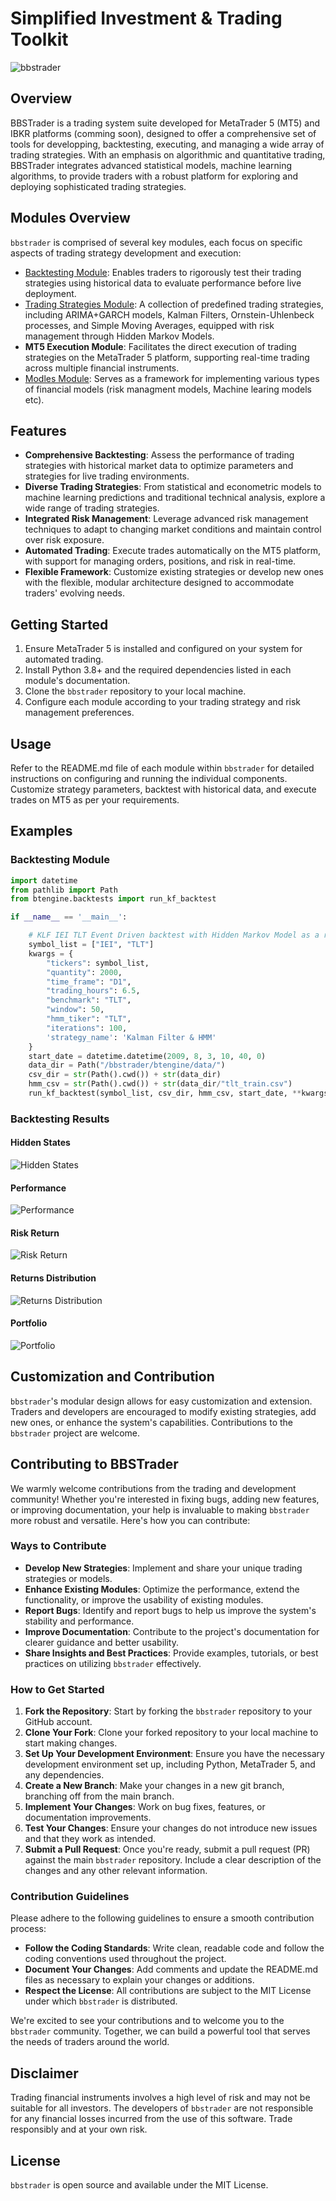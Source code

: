 # Simplified Investment & Trading Toolkit
![bbstrader](../assets/BBSTrader.png)

## Overview

BBSTrader is a trading system suite developed for MetaTrader 5 (MT5) and IBKR platforms (comming soon), designed to offer a comprehensive set of tools for developping, backtesting, executing, and managing a wide array of trading strategies. With an emphasis on algorithmic and quantitative trading, BBSTrader integrates advanced statistical models, machine learning algorithms, to provide traders with a robust platform for exploring and deploying sophisticated trading strategies.

## Modules Overview

`bbstrader` is comprised of several key modules, each focus on specific aspects of trading strategy development and execution:

- [Backtesting Module](btengine/README.md): Enables traders to rigorously test their trading strategies using historical data to evaluate performance before live deployment.
- [Trading Strategies Module](strategies/README.md): A collection of predefined trading strategies, including ARIMA+GARCH models, Kalman Filters, Ornstein-Uhlenbeck processes, and Simple Moving Averages, equipped with risk management through Hidden Markov Models.
- **MT5 Execution Module**: Facilitates the direct execution of trading strategies on the MetaTrader 5 platform, supporting real-time trading across multiple financial instruments.
- [Modles Module](models/README.md): Serves as a framework for implementing various types of financial models (risk managment models, Machine learing models etc).

## Features

- **Comprehensive Backtesting**: Assess the performance of trading strategies with historical market data to optimize parameters and strategies for live trading environments.
- **Diverse Trading Strategies**: From statistical and econometric models to machine learning predictions and traditional technical analysis, explore a wide range of trading strategies.
- **Integrated Risk Management**: Leverage advanced risk management techniques to adapt to changing market conditions and maintain control over risk exposure.
- **Automated Trading**: Execute trades automatically on the MT5 platform, with support for managing orders, positions, and risk in real-time.
- **Flexible Framework**: Customize existing strategies or develop new ones with the flexible, modular architecture designed to accommodate traders' evolving needs.

## Getting Started

1. Ensure MetaTrader 5 is installed and configured on your system for automated trading.
2. Install Python 3.8+ and the required dependencies listed in each module's documentation.
3. Clone the `bbstrader` repository to your local machine.
4. Configure each module according to your trading strategy and risk management preferences.

## Usage

Refer to the README.md file of each module within `bbstrader` for detailed instructions on configuring and running the individual components. Customize strategy parameters, backtest with historical data, and execute trades on MT5 as per your requirements.

## Examples
### Backtesting Module
```python
import datetime
from pathlib import Path
from btengine.backtests import run_kf_backtest

if __name__ == '__main__':

    # KLF IEI TLT Event Driven backtest with Hidden Markov Model as a risk manager.
    symbol_list = ["IEI", "TLT"]
    kwargs = {
        "tickers": symbol_list,
        "quantity": 2000,
        "time_frame": "D1",
        "trading_hours": 6.5,
        "benchmark": "TLT",
        "window": 50,
        "hmm_tiker": "TLT",
        "iterations": 100,
        'strategy_name': 'Kalman Filter & HMM'
    }
    start_date = datetime.datetime(2009, 8, 3, 10, 40, 0)
    data_dir = Path("/bbstrader/btengine/data/")
    csv_dir = str(Path().cwd()) + str(data_dir)
    hmm_csv = str(Path().cwd()) + str(data_dir/"tlt_train.csv")
    run_kf_backtest(symbol_list, csv_dir, hmm_csv, start_date, **kwargs)
```
### Backtesting Results
#### Hidden States
![Hidden States](../bbstrader/btengine/assets/klf_hidden_states.png)

#### Performance
![Performance](../bbstrader/btengine/assets/klf_performance.png)

#### Risk Return
![Risk Return](../bbstrader/btengine/assets/klf_risk_return.png)

#### Returns Distribution
![Returns Distribution](../bbstrader/btengine/assets/klf_returns_distribution.png)

#### Portfolio
![Portfolio](../bbstrader/btengine/assets/klf_summary_stats.png)

## Customization and Contribution

`bbstrader`'s modular design allows for easy customization and extension. Traders and developers are encouraged to modify existing strategies, add new ones, or enhance the system's capabilities. Contributions to the `bbstrader` project are welcome.

## Contributing to BBSTrader

We warmly welcome contributions from the trading and development community! Whether you're interested in fixing bugs, adding new features, or improving documentation, your help is invaluable to making `bbstrader` more robust and versatile. Here's how you can contribute:

### Ways to Contribute

- **Develop New Strategies**: Implement and share your unique trading strategies or models.
- **Enhance Existing Modules**: Optimize the performance, extend the functionality, or improve the usability of existing modules.
- **Report Bugs**: Identify and report bugs to help us improve the system's stability and performance.
- **Improve Documentation**: Contribute to the project's documentation for clearer guidance and better usability.
- **Share Insights and Best Practices**: Provide examples, tutorials, or best practices on utilizing `bbstrader` effectively.

### How to Get Started

1. **Fork the Repository**: Start by forking the `bbstrader` repository to your GitHub account.
2. **Clone Your Fork**: Clone your forked repository to your local machine to start making changes.
3. **Set Up Your Development Environment**: Ensure you have the necessary development environment set up, including Python, MetaTrader 5, and any dependencies.
4. **Create a New Branch**: Make your changes in a new git branch, branching off from the main branch.
5. **Implement Your Changes**: Work on bug fixes, features, or documentation improvements.
6. **Test Your Changes**: Ensure your changes do not introduce new issues and that they work as intended.
7. **Submit a Pull Request**: Once you're ready, submit a pull request (PR) against the main `bbstrader` repository. Include a clear description of the changes and any other relevant information.

### Contribution Guidelines

Please adhere to the following guidelines to ensure a smooth contribution process:

- **Follow the Coding Standards**: Write clean, readable code and follow the coding conventions used throughout the project.
- **Document Your Changes**: Add comments and update the README.md files as necessary to explain your changes or additions.
- **Respect the License**: All contributions are subject to the MIT License under which `bbstrader` is distributed.

We're excited to see your contributions and to welcome you to the `bbstrader` community. Together, we can build a powerful tool that serves the needs of traders around the world.


## Disclaimer

Trading financial instruments involves a high level of risk and may not be suitable for all investors. The developers of `bbstrader` are not responsible for any financial losses incurred from the use of this software. Trade responsibly and at your own risk.

## License
`bbstrader` is open source and available under the MIT License.